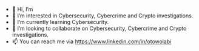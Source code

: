 - 👋 Hi, I’m 
- 👀 I’m interested in Cybersecurity, Cybercrime and Crypto investigations.
- 🌱 I’m currently learning  Cybersecurity.
- 💞️ I’m looking to collaborate on Cybersecurity, Cybercrime and Crypto investigations.
- 📫 You can reach me via https://www.linkedin.com/in/otowolabi

<!---
Detotowolabi/ is a ✨ special ✨ repository because its `README.md` (this file) appears on your GitHub profile.
You can click the Preview link to take a look at your changes.
--->
